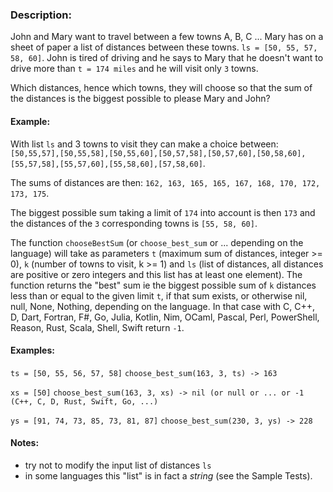 ### Description:

John
 and Mary want to travel between a few towns A, B, C ... Mary has on a
sheet of paper a list of distances between these towns.
`ls = [50, 55, 57, 58, 60]`.
John is tired of driving and he says to Mary that he doesn't want to drive more than `t = 174 miles` and he
will visit only `3` towns.

Which distances, hence which towns, they will choose so that the sum
of the distances is the biggest possible to please Mary and John?

#### Example:

With list `ls` and 3 towns to visit they can make a choice between:
`[50,55,57],[50,55,58],[50,55,60],[50,57,58],[50,57,60],[50,58,60],[55,57,58],[55,57,60],[55,58,60],[57,58,60]`.

The sums of distances are then:
`162, 163, 165, 165, 167, 168, 170, 172, 173, 175`.

The biggest possible sum taking a limit of `174` into account is then `173` and the distances of the `3`
corresponding towns is `[55, 58, 60]`.

The function `chooseBestSum` (or `choose_best_sum` or ... depending on the language) will take as parameters `t` (maximum sum of distances, integer >= 0), `k` (number of towns to visit, k >= 1)
and `ls` (list of distances, all distances are positive or zero integers and this list has at least one element).
The function returns the "best" sum ie the biggest possible sum of `k` distances less than or equal to the given limit `t`,
 if that sum exists,
or otherwise nil, null, None, Nothing, depending on the language. In
that case with C, C++, D, Dart, Fortran, F#, Go, Julia, Kotlin, Nim,
OCaml, Pascal, Perl, PowerShell, Reason, Rust, Scala, Shell, Swift
return `-1`.

#### Examples:

`ts = [50, 55, 56, 57, 58]`
`choose_best_sum(163, 3, ts) -> 163`

`xs = [50]`
`choose_best_sum(163, 3, xs) -> nil (or null or ... or -1 (C++, C, D, Rust, Swift, Go, ...)`

`ys = [91, 74, 73, 85, 73, 81, 87]`
`choose_best_sum(230, 3, ys) -> 228`

#### Notes:

* try not to modify the input list of distances `ls`
* in some languages this "list" is in fact a *string* (see the Sample Tests).
